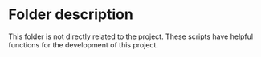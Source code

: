 # Folder description

This folder is not directly related to the project. These scripts have helpful functions for the development of this project.